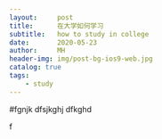 ```yaml
---
layout:     post
title:      在大学如何学习
subtitle:   how to study in college
date:       2020-05-23
author:     MH
header-img: img/post-bg-ios9-web.jpg
catalog: true
tags:
    - study
---
```

#fgnjk
dfsjkghj
dfkghd


f
